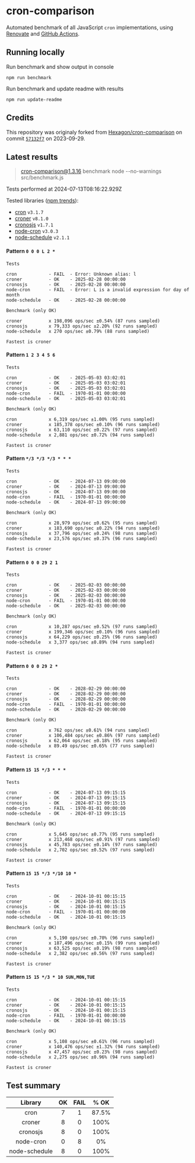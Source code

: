 # cron-comparison

Automated benchmark of all JavaScript `cron` implementations, using [Renovate](https://github.com/renovatebot/renovate) and [GitHub Actions](https://docs.github.com/en/actions).

## Running locally

Run benchmark and show output in console

`npm run benchmark`

Run benchmark and update readme with results

`npm run update-readme`

## Credits

This repository was originaly forked from [Hexagon/cron-comparison](https://github.com/Hexagon/cron-comparison) on commit [`57132f7`](https://github.com/Hexagon/cron-comparison/tree/57132f73323630ac2bc5d1022189b07be08ac773) on 2023-09-29.

## Latest results

> cron-comparison@1.3.16 benchmark
> node --no-warnings src/benchmark.js

Tests performed at 2024-07-13T08:16:22.929Z

Tested libraries ([npm trends](https://npmtrends.com/cron-vs-croner-vs-cronosjs-vs-node-cron-vs-node-schedule)):

- [cron](https://github.com/kelektiv/node-cron) `v3.1.7`
- [croner](https://github.com/hexagon/croner) `v8.1.0`
- [cronosjs](https://github.com/jaclarke/cronosjs) `v1.7.1`
- [node-cron](https://github.com/node-cron/node-cron) `v3.0.3`
- [node-schedule](https://github.com/node-schedule/node-schedule) `v2.1.1`

#### Pattern `0 0 0 L 2 *`

```
Tests

cron            - FAIL  - Error: Unknown alias: l
croner          - OK    - 2025-02-28 00:00:00
cronosjs        - OK    - 2025-02-28 00:00:00
node-cron       - FAIL  - Error: L is a invalid expression for day of month
node-schedule   - OK    - 2025-02-28 00:00:00

Benchmark (only OK)

croner          x 198,096 ops/sec ±0.54% (87 runs sampled)
cronosjs        x 79,333 ops/sec ±2.20% (92 runs sampled)
node-schedule   x 270 ops/sec ±0.79% (88 runs sampled)

Fastest is croner
```

#### Pattern `1 2 3 4 5 6`

```
Tests

cron            - OK    - 2025-05-03 03:02:01
croner          - OK    - 2025-05-03 03:02:01
cronosjs        - OK    - 2025-05-03 03:02:01
node-cron       - FAIL  - 1970-01-01 00:00:00
node-schedule   - OK    - 2025-05-03 03:02:01

Benchmark (only OK)

cron            x 6,319 ops/sec ±1.00% (95 runs sampled)
croner          x 185,378 ops/sec ±0.10% (96 runs sampled)
cronosjs        x 63,110 ops/sec ±0.22% (97 runs sampled)
node-schedule   x 2,881 ops/sec ±0.72% (94 runs sampled)

Fastest is croner
```

#### Pattern `*/3 */3 */3 * * *`

```
Tests

cron            - OK    - 2024-07-13 09:00:00
croner          - OK    - 2024-07-13 09:00:00
cronosjs        - OK    - 2024-07-13 09:00:00
node-cron       - FAIL  - 1970-01-01 00:00:00
node-schedule   - OK    - 2024-07-13 09:00:00

Benchmark (only OK)

cron            x 28,979 ops/sec ±0.62% (95 runs sampled)
croner          x 183,690 ops/sec ±0.22% (94 runs sampled)
cronosjs        x 37,796 ops/sec ±0.24% (98 runs sampled)
node-schedule   x 23,576 ops/sec ±0.37% (96 runs sampled)

Fastest is croner
```

#### Pattern `0 0 0 29 2 1`

```
Tests

cron            - OK    - 2025-02-03 00:00:00
croner          - OK    - 2025-02-03 00:00:00
cronosjs        - OK    - 2025-02-03 00:00:00
node-cron       - FAIL  - 1970-01-01 00:00:00
node-schedule   - OK    - 2025-02-03 00:00:00

Benchmark (only OK)

cron            x 10,287 ops/sec ±0.52% (97 runs sampled)
croner          x 199,346 ops/sec ±0.10% (96 runs sampled)
cronosjs        x 64,229 ops/sec ±0.25% (96 runs sampled)
node-schedule   x 3,377 ops/sec ±0.89% (94 runs sampled)

Fastest is croner
```

#### Pattern `0 0 0 29 2 *`

```
Tests

cron            - OK    - 2028-02-29 00:00:00
croner          - OK    - 2028-02-29 00:00:00
cronosjs        - OK    - 2028-02-29 00:00:00
node-cron       - FAIL  - 1970-01-01 00:00:00
node-schedule   - OK    - 2028-02-29 00:00:00

Benchmark (only OK)

cron            x 762 ops/sec ±0.61% (94 runs sampled)
croner          x 106,484 ops/sec ±0.86% (97 runs sampled)
cronosjs        x 62,064 ops/sec ±0.18% (95 runs sampled)
node-schedule   x 89.49 ops/sec ±0.65% (77 runs sampled)

Fastest is croner
```

#### Pattern `15 15 */3 * * *`

```
Tests

cron            - OK    - 2024-07-13 09:15:15
croner          - OK    - 2024-07-13 09:15:15
cronosjs        - OK    - 2024-07-13 09:15:15
node-cron       - FAIL  - 1970-01-01 00:00:00
node-schedule   - OK    - 2024-07-13 09:15:15

Benchmark (only OK)

cron            x 5,645 ops/sec ±0.77% (95 runs sampled)
croner          x 213,468 ops/sec ±0.91% (97 runs sampled)
cronosjs        x 45,783 ops/sec ±0.14% (97 runs sampled)
node-schedule   x 2,702 ops/sec ±0.52% (97 runs sampled)

Fastest is croner
```

#### Pattern `15 15 */3 */10 10 *`

```
Tests

cron            - OK    - 2024-10-01 00:15:15
croner          - OK    - 2024-10-01 00:15:15
cronosjs        - OK    - 2024-10-01 00:15:15
node-cron       - FAIL  - 1970-01-01 00:00:00
node-schedule   - OK    - 2024-10-01 00:15:15

Benchmark (only OK)

cron            x 5,190 ops/sec ±0.70% (96 runs sampled)
croner          x 187,496 ops/sec ±0.15% (99 runs sampled)
cronosjs        x 63,525 ops/sec ±0.19% (98 runs sampled)
node-schedule   x 2,382 ops/sec ±0.56% (97 runs sampled)

Fastest is croner
```

#### Pattern `15 15 */3 * 10 SUN,MON,TUE`

```
Tests

cron            - OK    - 2024-10-01 00:15:15
croner          - OK    - 2024-10-01 00:15:15
cronosjs        - OK    - 2024-10-01 00:15:15
node-cron       - FAIL  - 1970-01-01 00:00:00
node-schedule   - OK    - 2024-10-01 00:15:15

Benchmark (only OK)

cron            x 5,108 ops/sec ±0.61% (96 runs sampled)
croner          x 140,476 ops/sec ±1.32% (94 runs sampled)
cronosjs        x 47,457 ops/sec ±0.23% (98 runs sampled)
node-schedule   x 2,275 ops/sec ±0.96% (94 runs sampled)

Fastest is croner
```

## Test summary

|    Library    | OK  | FAIL | % OK  |
| :-----------: | :-: | :--: | :---: |
|     cron      |  7  |  1   | 87.5% |
|    croner     |  8  |  0   | 100%  |
|   cronosjs    |  8  |  0   | 100%  |
|   node-cron   |  0  |  8   |  0%   |
| node-schedule |  8  |  0   | 100%  |
